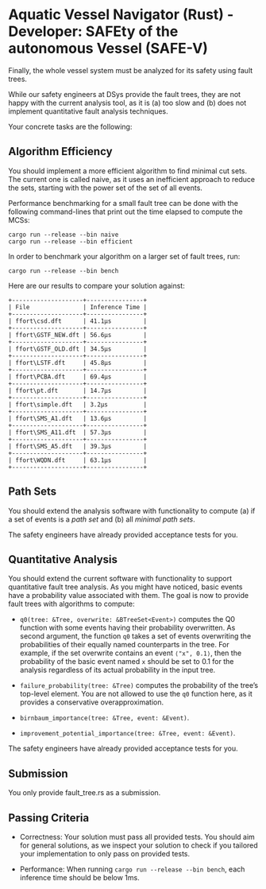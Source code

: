 # Aquatic Vessel Navigator (Rust) - Developer: SAFEty of the autonomous Vessel (SAFE-V)

Finally, the whole vessel system must be analyzed for its safety using fault trees.

While our safety engineers at DSys provide the fault trees, they are not happy with the current analysis tool, as it is (a) too slow and (b) does not implement quantitative fault analysis techniques.

Your concrete tasks are the following:

## Algorithm Efficiency
You should implement a more efficient algorithm to find minimal cut sets. The current one is called naive, as it uses an inefficient approach to reduce the sets, starting with the power set of the set of all events.

Performance benchmarking for a small fault tree can be done with the following command-lines that print out the time elapsed to compute the MCSs:
```
cargo run --release --bin naive
cargo run --release --bin efficient
```
In order to benchmark your algorithm on a larger set of fault trees, run:
```
cargo run --release --bin bench
```
Here are our results to compare your solution against:
```
+--------------------+----------------+
| File               | Inference Time |
+--------------------+----------------+
| ffort\csd.dft      | 41.1µs         |
+--------------------+----------------+
| ffort\GSTF_NEW.dft | 56.6µs         |
+--------------------+----------------+
| ffort\GSTF_OLD.dft | 34.5µs         |
+--------------------+----------------+
| ffort\LSTF.dft     | 45.8µs         |
+--------------------+----------------+
| ffort\PCBA.dft     | 69.4µs         |
+--------------------+----------------+
| ffort\pt.dft       | 14.7µs         |
+--------------------+----------------+
| ffort\simple.dft   | 3.2µs          |
+--------------------+----------------+
| ffort\SMS_A1.dft   | 13.6µs         |
+--------------------+----------------+
| ffort\SMS_A11.dft  | 57.3µs         |
+--------------------+----------------+
| ffort\SMS_A5.dft   | 39.3µs         |
+--------------------+----------------+
| ffort\WQDN.dft     | 63.1µs         |
+--------------------+----------------+
```

## Path Sets
You should extend the analysis software with functionality to compute (a) if a set of events is a _path set_ and (b) all _minimal path sets_.

The safety engineers have already provided acceptance tests for you.

## Quantitative Analysis
You should extend the current software with functionality to support quantitative fault tree analysis. As you might have noticed, basic events have a probability value associated with them. The goal is now to provide fault trees with algorithms to compute:

- `q0(tree: &Tree, overwrite: &BTreeSet<Event>)` computes the Q0 function with some events having their probability overwritten. As second argument, the function `q0` takes a set of events overwriting the probabilities of their equally named counterparts in the tree. For example, if the set overwrite contains an event `⟨"x", 0.1⟩`, then the probability of the basic event named `x` should be set to 0.1 for the analysis regardless of its actual probability in the input tree.

- `failure_probability(tree: &Tree)` computes the probability of the tree’s top-level element. You are not allowed to use the `q0` function here, as it provides a conservative overapproximation.

- `birnbaum_importance(tree: &Tree, event: &Event)`.

- `improvement_potential_importance(tree: &Tree, event: &Event)`.

The safety engineers have already provided acceptance tests for you.

## Submission
You only provide fault_tree.rs as a submission.

## Passing Criteria

- Correctness: Your solution must pass all provided tests. You should aim for general solutions, as we inspect your solution to check if you tailored your implementation to only pass on provided tests.

- Performance: When running `cargo run --release --bin bench`, each inference time should be below 1ms.
